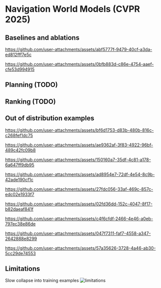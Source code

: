# Navigation World Models (CVPR 2025)

<a name="known"></a>
## Baselines and ablations 
https://github.com/user-attachments/assets/abf5777f-9479-40cf-a3da-ed812fff7e5c

https://github.com/user-attachments/assets/0bfb883d-c86e-4754-aaef-cfe53d994915


<a name="planning"></a>
## Planning (TODO)
<a name="ranking"></a>
## Ranking (TODO)

<a name="unknown"></a>
## Out of distribution examples
[comment]: https://github.com/user-attachments/assets/6e018bc8-defb-424b-a6f0-4a7ff5cf3b03

[comment]: ![ood_2](https://github.com/user-attachments/assets/5116275e-b256-4ee5-9563-5b25431bd473)
[comment]: ![ood_1](https://github.com/user-attachments/assets/990c9b9b-1d37-44f8-86a9-98b73df06b3d)


https://github.com/user-attachments/assets/bf6d1753-d83b-480b-816c-c268fef1dc75



https://github.com/user-attachments/assets/ae9362af-3f83-4922-96bf-489c42fc09b8



https://github.com/user-attachments/assets/150160a7-35df-4c81-a178-6a647ff9db95



https://github.com/user-attachments/assets/ad8954e7-72df-4e54-8c9b-42ade190cf1c



https://github.com/user-attachments/assets/27fdc056-33af-469c-857c-edc02e1933f7



https://github.com/user-attachments/assets/02fd36dd-152c-4047-8f17-b82daeaf841f



https://github.com/user-attachments/assets/c4f6cfdf-2466-4e46-a0eb-797ec38e86de



https://github.com/user-attachments/assets/047f7311-faf7-4558-a347-2642888e8299



https://github.com/user-attachments/assets/57a35626-3728-4a46-ab30-5cc29de74553


<a name="limitations"></a>
## Limitations
Slow collapse into training examples
![limitations](https://github.com/user-attachments/assets/12bc5731-29a2-4d18-a69b-b6f4e92afe6f)

